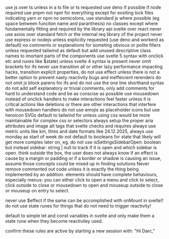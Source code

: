 use js over ts unless in a ts file or ts requested
use deno if possible if node required use pnpm not npm for everything except for exsiting lock files indicating yarn or npm
no semicolons, use standard js where possible (eg. space between funciton name and paranthesis)
no classes except where fundamentally fitting and required by the library api
svelte over react
never use axios over standard fetch or the internal req library of the project
never use express or nodejs unless explicitly requested (use deno and workerd as default)
no comments or explanations for someting obvious or polite fillers unless requested
tailwind as default but add unused descriptive class names to imortant parts of the components
use svelte 5 syntax with onclick etc and runes like $state(  unless svelte 4 syntax is present
never omit brackets for ifs
never use transition all or other lazy performance impacting hacks, transition explicit properties, do not use effect unless there is not a better option to prevent nasty reactivity bugs and ineffeicient rerenders
do not omit js block parens for ifs and do not use the one line shorthand syntax
do not add self explanatory or trivial comments, only add comments for hard to understand code and be as conscise as possible
use mousedown instead of onclick handlers to make interactions feel faster unless it is critical actions like deletions or there are other interactions that interfere with mousedown handlers
do not use emojis as placeholder icons but use heroicon SVGs
default to tailwind for unless using css would be more maintainable for complex css or selectors
always setup the proper aria attributes and image alt tags that svelte checks and requires
always use metric units like km, litres and date formats like 24.12.2025, always use monday as start of week
do not default to booleans for state that likely will get more complex later on, eg. do not use isSettingsSidebarOpen: boolean but instead sidebar: string | null to track if it is open and which sidebar is open. 
think outside the box, the user does not always know if an effect is cause by a margin or padding or if a border or shadow is causing an issue, assume those concepts could be mixed up in finding solutions
Never remove commented out code unless it is exactly the thing being implemented by an addition. elements should have complete behaviours, especially menus: you can either click to open a menu and click to select, click outside to close or mousedown to open and mouseup outside to close or mouseup on entry to select. 

never use $effect if the same can be accomplished with onMount in svelte!!
do not use state runes for things that do not need to trigger reactivity!

default to simple let and const variables in svelte and only make them a state rune when they become reactiviley used.

confirm these rules are active by starting a new session with: "Hi Darc,"
